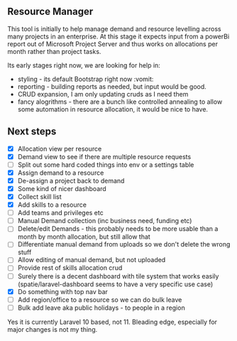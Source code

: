 ## Resource Manager

This tool is initially to help manage demand and resource levelling across many projects in an enterprise. 
At this stage it expects input from a powerBi report out of Microsoft Project Server and thus works on allocations per month rather than project tasks.

Its early stages right now, we are looking for help in:

* styling - its default Bootstrap right now :vomit:
* reporting - building reports as needed, but input would be good.
* CRUD expansion, I am only updating cruds as I need them
* fancy alogrithms - there are a bunch like controlled annealing to allow some automation in resource allocation, it would be nice to have.

## Next steps

- [X] Allocation view per resource
- [X] Demand view to see if there are multiple resource requests
- [ ] Split out some hard coded things into env or a settings table
- [X] Assign demand to a resource
- [X] De-assign a project back to demand
- [X] Some kind of nicer dashboard
- [X] Collect skill list
- [X] Add skills to a resource
- [ ] Add teams and privileges etc
- [ ] Manual Demand collection (inc business need, funding etc)
- [ ] Delete/edit Demands - this probably needs to be more usable than a month by month allocation, but still allow that
- [ ] Differentiate manual demand from uploads so we don't delete the wrong stuff
- [ ] Allow editing of manual demand, but not uploaded
- [ ] Provide rest of skills allocation crud
- [ ] Surely there is a decent dashboard with tile system that works easily (spatie/laravel-dashboard seems to have a very specific use case)
- [X] Do something with top nav bar
- [ ] Add region/office to a resource so we can do bulk leave
- [ ] Bulk add leave aka public holidays - to people in a region

Yes it is currently Laravel 10 based, not 11. Bleading edge, especially for major changes is not my thing.
